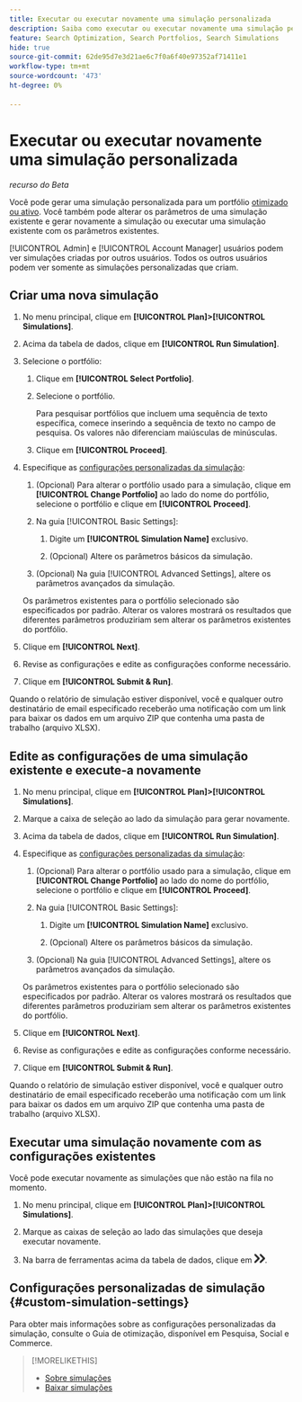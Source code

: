 ```yaml
---
title: Executar ou executar novamente uma simulação personalizada
description: Saiba como executar ou executar novamente uma simulação personalizada de um portfólio.
feature: Search Optimization, Search Portfolios, Search Simulations
hide: true
source-git-commit: 62de95d7e3d21ae6c7f0a6f40e97352af71411e1
workflow-type: tm+mt
source-wordcount: '473'
ht-degree: 0%

---
```


# Executar ou executar novamente uma simulação personalizada

*recurso do Beta*

Você pode gerar uma simulação personalizada para um portfólio [otimizado ou ativo](/help/search-social-commerce/new-ui/manage/portfolios/portfolio-about.md). Você também pode alterar os parâmetros de uma simulação existente e gerar novamente a simulação ou executar uma simulação existente com os parâmetros existentes.

[!UICONTROL Admin] e [!UICONTROL Account Manager] usuários podem ver simulações criadas por outros usuários. Todos os outros usuários podem ver somente as simulações personalizadas que criam.

## Criar uma nova simulação

1. No menu principal, clique em **[!UICONTROL Plan]>[!UICONTROL Simulations]**.

1. Acima da tabela de dados, clique em **[!UICONTROL Run Simulation]**.

1. Selecione o portfólio:

   1. Clique em **[!UICONTROL Select Portfolio]**.

   1. Selecione o portfólio.

      Para pesquisar portfólios que incluem uma sequência de texto específica, comece inserindo a sequência de texto no campo de pesquisa. Os valores não diferenciam maiúsculas de minúsculas.

   1. Clique em **[!UICONTROL Proceed]**.

1. Especifique as [configurações personalizadas da simulação](#custom-simulation-settings):

   1. (Opcional) Para alterar o portfólio usado para a simulação, clique em **[!UICONTROL Change Portfolio]** ao lado do nome do portfólio, selecione o portfólio e clique em **[!UICONTROL Proceed]**.

   1. Na guia [!UICONTROL Basic Settings]:

      1. Digite um **[!UICONTROL Simulation Name]** exclusivo.

      1. (Opcional) Altere os parâmetros básicos da simulação.

   1. (Opcional) Na guia [!UICONTROL Advanced Settings], altere os parâmetros avançados da simulação.

   Os parâmetros existentes para o portfólio selecionado são especificados por padrão. Alterar os valores mostrará os resultados que diferentes parâmetros produziriam sem alterar os parâmetros existentes do portfólio.

1. Clique em **[!UICONTROL Next]**.

1. Revise as configurações e edite as configurações conforme necessário.

1. Clique em **[!UICONTROL Submit & Run]**.

Quando o relatório de simulação estiver disponível, você e qualquer outro destinatário de email especificado receberão uma notificação com um link para baixar os dados em um arquivo ZIP que contenha uma pasta de trabalho (arquivo XLSX).

<!-- Still true:  When the results for any report type include more than 60,000 rows, the workbook includes multiple worksheets. -->

## Edite as configurações de uma simulação existente e execute-a novamente

1. No menu principal, clique em **[!UICONTROL Plan]>[!UICONTROL Simulations]**.

1. Marque a caixa de seleção ao lado da simulação para gerar novamente.

1. Acima da tabela de dados, clique em **[!UICONTROL Run Simulation]**.

1. Especifique as [configurações personalizadas da simulação](#custom-simulation-settings):

   1. (Opcional) Para alterar o portfólio usado para a simulação, clique em **[!UICONTROL Change Portfolio]** ao lado do nome do portfólio, selecione o portfólio e clique em **[!UICONTROL Proceed]**.

   1. Na guia [!UICONTROL Basic Settings]:

      1. Digite um **[!UICONTROL Simulation Name]** exclusivo.

      1. (Opcional) Altere os parâmetros básicos da simulação.

   1. (Opcional) Na guia [!UICONTROL Advanced Settings], altere os parâmetros avançados da simulação.

   Os parâmetros existentes para o portfólio selecionado são especificados por padrão. Alterar os valores mostrará os resultados que diferentes parâmetros produziriam sem alterar os parâmetros existentes do portfólio.

1. Clique em **[!UICONTROL Next]**.

1. Revise as configurações e edite as configurações conforme necessário.

1. Clique em **[!UICONTROL Submit & Run]**.

Quando o relatório de simulação estiver disponível, você e qualquer outro destinatário de email especificado receberão uma notificação com um link para baixar os dados em um arquivo ZIP que contenha uma pasta de trabalho (arquivo XLSX).

<!-- Still true:  When the results for any report type include more than 60,000 rows, the workbook includes multiple worksheets. -->

## Executar uma simulação novamente com as configurações existentes

Você pode executar novamente as simulações que não estão na fila no momento.

1. No menu principal, clique em **[!UICONTROL Plan]>[!UICONTROL Simulations]**.

1. Marque as caixas de seleção ao lado das simulações que deseja executar novamente.

1. Na barra de ferramentas acima da tabela de dados, clique em ![Reexecutar](/help/search-social-commerce/assets/rerun.png "Reexecutar").

## Configurações personalizadas de simulação {#custom-simulation-settings}

Para obter mais informações sobre as configurações personalizadas da simulação, consulte o Guia de otimização, disponível em Pesquisa, Social e Commerce.

>[!MORELIKETHIS]
>
>* [Sobre simulações](simulation-about.md)
>* [Baixar simulações](simulation-download.md)
